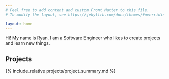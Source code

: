 ```yaml
---
# Feel free to add content and custom Front Matter to this file.
# To modify the layout, see https://jekyllrb.com/docs/themes/#overriding-theme-defaults

layout: home
---
```


Hi! My name is Ryan. I am a Software Engineer who likes to create projects and learn new things.

## Projects

{% include_relative projects/project_summary.md %}